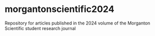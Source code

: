 # morgantonscientific2024
Repository for articles published in the 2024 volume of the Morganton Scientific student research journal
